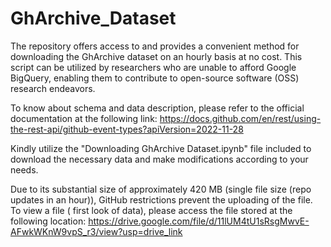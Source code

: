 # GhArchive_Dataset
The repository offers access to and provides a convenient method for downloading the GhArchive dataset on an hourly basis at no cost. This script can be utilized by researchers who are unable to afford Google BigQuery, enabling them to contribute to open-source software (OSS) research endeavors.

To know about schema and data description, please refer to the official documentation at the following link: https://docs.github.com/en/rest/using-the-rest-api/github-event-types?apiVersion=2022-11-28

Kindly utilize the "Downloading GhArchive Dataset.ipynb" file included to download the necessary data and make modifications according to your needs.

Due to its substantial size of approximately 420 MB (single file size (repo updates in an hour)), GitHub restrictions prevent the uploading of the file. To view a file ( first look of data), please access the file stored at the following location:  https://drive.google.com/file/d/11lUM4tU1sRsgMwvE-AFwkWKnW9vpS_r3/view?usp=drive_link
